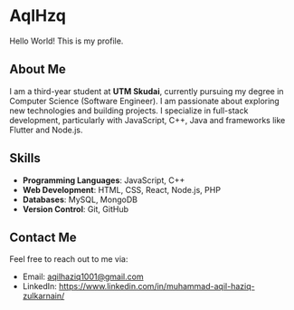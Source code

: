 # AqlHzq

Hello World! This is my profile.

## About Me

I am a third-year student at **UTM Skudai**, currently pursuing my degree in Computer Science (Software Engineer). I am passionate about exploring new technologies and building projects. I specialize in full-stack development, particularly with JavaScript, C++, Java and frameworks like Flutter and Node.js.

## Skills

- **Programming Languages**: JavaScript, C++
- **Web Development**: HTML, CSS, React, Node.js, PHP
- **Databases**: MySQL, MongoDB
- **Version Control**: Git, GitHub

## Contact Me

Feel free to reach out to me via:
- Email: [aqilhaziq1001@gmail.com](mailto:aqilhaziq1001@gmail.com)
- LinkedIn: https://www.linkedin.com/in/muhammad-aqil-haziq-zulkarnain/
